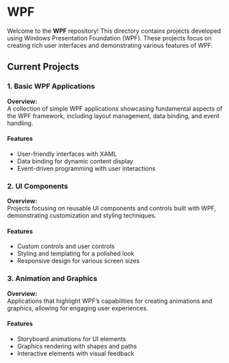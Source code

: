 # WPF

Welcome to the **WPF** repository! This directory contains projects developed using Windows Presentation Foundation (WPF). These projects focus on creating rich user interfaces and demonstrating various features of WPF.

## Current Projects

### 1. Basic WPF Applications

**Overview:**  
A collection of simple WPF applications showcasing fundamental aspects of the WPF framework, including layout management, data binding, and event handling.

#### Features
- User-friendly interfaces with XAML
- Data binding for dynamic content display
- Event-driven programming with user interactions

### 2. UI Components

**Overview:**  
Projects focusing on reusable UI components and controls built with WPF, demonstrating customization and styling techniques.

#### Features
- Custom controls and user controls
- Styling and templating for a polished look
- Responsive design for various screen sizes

### 3. Animation and Graphics

**Overview:**  
Applications that highlight WPF’s capabilities for creating animations and graphics, allowing for engaging user experiences.

#### Features
- Storyboard animations for UI elements
- Graphics rendering with shapes and paths
- Interactive elements with visual feedback
